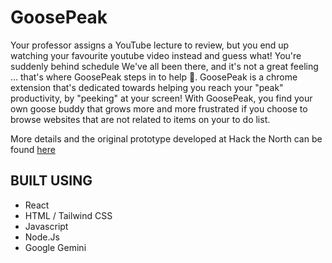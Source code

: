 # GoosePeak
Your professor assigns a YouTube lecture to review, but you end up watching your favourite youtube video instead and guess what! You're suddenly behind schedule We've all been there, and it's not a great feeling ... that's where GoosePeak steps in to help 💪. GoosePeak is a chrome extension that's dedicated towards helping you reach your "peak" productivity, by "peeking" at your screen! With GoosePeak, you find your own goose buddy that grows more and more frustrated if you choose to browse websites that are not related to items on your to do list.

More details and the original prototype developed at Hack the North can be found [here](https://devpost.com/software/goosepeak-hixzd8)

## BUILT USING
- React
- HTML / Tailwind CSS
- Javascript
- Node.Js
- Google Gemini
